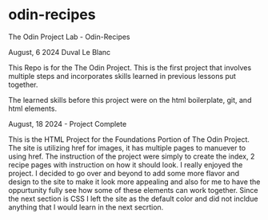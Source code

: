# odin-recipes
The Odin Project Lab - Odin-Recipes

August, 6 2024
Duval Le Blanc

This Repo is for the The Odin Project.
This is the first project that involves multiple steps and incorporates skills learned in previous lessons 
put together. 

The learned skills before this project were on the html boilerplate, git, and html elements. 


August, 18 2024 - Project Complete

This is the HTML Project for the Foundations Portion of The Odin Project.
The site is utilizing href for images, it has multiple pages to manuever to using href.
The instruction of the project were simply to create the index, 2 recipe pages with instruction on 
how it should look. I really enjoyed the project. I decided to go over and beyond to add some more
flavor and design to the site to make it look more appealing and also for me to have the oppurtunity 
fully see how some of these elements can work together. Since the next section is CSS I left the site 
as the default color and did not incldue anything that I would learn in the next secrtion. 
